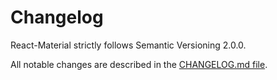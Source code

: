 # Changelog

<p class="description">React-Material strictly follows Semantic Versioning 2.0.0.</p>

All notable changes are described in the [CHANGELOG.md file](https://github.com/6thquake/react-material/blob/master/CHANGELOG.md).
